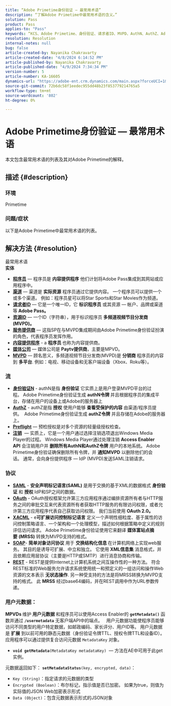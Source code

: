 ```yaml
---
title: “Adobe Primetime身份验证 — 最常用术语”
description: “了解Adobe Primetime中最常用术语的含义。”
solution: Pass
product: Pass
applies-to: "Pass"
keywords: “KCS、Adobe Primetime、身份验证、请求者ID、MVPD、AuthN、AuthZ、Adobe Pass”
resolution: Resolution
internal-notes: null
bug: false
article-created-by: Nayanika Chakravarty
article-created-date: "4/8/2024 6:14:52 PM"
article-published-by: Nayanika Chakravarty
article-published-date: "4/9/2024 7:34:34 PM"
version-number: 5
article-number: KA-16605
dynamics-url: "https://adobe-ent.crm.dynamics.com/main.aspx?forceUCI=1&pagetype=entityrecord&etn=knowledgearticle&id=db4a38e4-d3f5-ee11-a1fe-6045bd006295"
source-git-commit: 72b6dc58f1eedec955dd48b23f853779214765a5
workflow-type: tm+mt
source-wordcount: '802'
ht-degree: 0%

---
```


# Adobe Primetime身份验证 — 最常用术语


本文包含最常用术语的列表及其对Adobe Primetime的解释。

## 描述 {#description}


### 环境

Primetime

### 问题/症状

以下是Adobe Primetime中最常用术语的列表。


## 解决方法 {#resolution}

最常用术语<br>
<b>实体</b>

- <u><b>程序员</b></u>  — 程序员是 <b>内容提供程序</b> 他们计划将Adobe Pass集成到其网站或应用程序中。
- <u><b>渠道</b></u>  — 渠道是 <b>实际资源</b> 程序员通过它提供内容。 一个程序员可以提供一个或多个渠道。 例如：程序员星可以将Star Sports和Star Movies作为频道。
- <u><b>请求者ID</b></u>  — 它是一个唯一ID，它 <b>标识程序员</b> 或其资源 — 帐户、品牌或渠道等<b> Adobe Pass。 </b>
- <u><b>资源ID</b></u>  — 一个ID（字符串），用于标识程序员<b> 多频道视频节目分发商(MVPD)。 </b>
- <u><b>服务提供商</b></u>  — 这指SP在与MVPD集成期间由Adobe Primetime身份验证扮演的角色，代表程序员发挥作用。
- <u><b>内容提供程序</b></u> - a <b>程序员 </b>也称为内容提供商。
- <u><b>媒体公司</b></u>  — 媒体公司是 <b>Paytv提供商</b>，主要是MPVD。
- <u><b>MVPD</b></u>  — 顾名思义，多频道视频节目分发商(MVPD)是 <b>分销商</b> 程序员的内容到 <b>多平台</b>. 例如：电视、移动设备和无客户端设备（Xbox、Roku等）。


### 流

- <u><b>身份验证N</b></u> - authN是指 <b>身份验证</b> 它实质上是用户登录MVPD平台的过程。 Adobe Primetime身份验证生成 <b>authN令牌 </b>并且根据程序员的集成平台，存储在用户的设备上或Adobe的服务器上
- <u><b>AuthZ</b></u> - authZ是指 <b>授权</b> 使用户能够 <b>查看受保护的内容</b> 由渠道/程序员提供。  Adobe Primetime身份验证生成 <b>authZ令牌</b> 并且存储在Adobe的服务器上。
- <u><b>Preflight</b></u>  — 预检授权是对多个资源的轻量级授权检查。
- <u><b>注销</b></u>  — 实质上，它是一个用户通过选择注销选项退出Windows Media Player的过程。 Windows Media Player通过处理注销 <b>Access Enabler API</b> 会注销用户并 <b>删除所有AuthN和AuthZ令牌</b> 用户的本地系统。 Adobe Primetime身份验证确保删除所有令牌，并 <b>通知MVPD</b> 以删除他们的会话。 通常，会向身份提供程序 — IdP (MVPD)发送SAML注销请求。




### 协议

- <b><u>SAML</u></b> - <b>安全声明标记语言(SAML)</b> 是用于交换的基于XML的数据格式 <b>身份验证</b> 和 <b>授权</b> IdP和SP之间的数据。
- <u><b>OAuth</b></u> - OAuth授权框架允许第三方应用程序通过编排资源所有者与HTTP服务之间的审批交互来代表资源所有者获取HTTP服务的有限访问权限，或者允许第三方应用程序代表自己获取访问权限。 我们当前使用 <b>OAuth 2.0。</b>
- <b><u>XACML</u></b> - e<b>可扩展访问控制标记语言</b> 定义一个声明性细粒度、基于属性的访问控制策略语言、一个架构和一个处理模型，描述如何根据策略中定义的规则评估访问请求。 Adobe Primetime身份验证使用它来翻译 <b>媒体富站点摘要</b> <b>(MRSS)</b> 转换为MVPD支持的格式。
- <b><u>SOAP</u></b>- <b>简单对象访问协议</b> 用于 <b>交换结构化信息 </b>在计算机网络上实现web服务。 其目的是诱导可扩展、中立和独立。 它使用 <b>XML信息集</b> 消息格式，并且依赖应用层协议（主要是HTTP或SMTP）进行消息协商和传输。
- <u><b>REST</b></u> - REST是提供Internet上计算机系统之间互操作性的一种方法。 符合REST标准的Web服务允许请求系统使用统一和预定义的一组访问和操作Web资源的文本表示 <b>无状态操作</b>. 另一种受支持的方法是将MRSS转换为MVPD支持的格式。 此 <b>MRSS</b> 经过base64编码，并在REST调用中作为URL参数传递。


### 用户元数据：

<b>MPVDs </b>维护<b> 用户元数据</b> 和程序员可以使用Access Enabler的 <b>`getMetadata()`</b> 函数并通过 <b>`/usermetadata`</b> 无客户端API中的端点。
 
用户元数据功能使程序员能够访问不同类型的用户特定数据，如邮政编码、家长评分、用户ID等。 用户元数据是 <b>扩展</b> 到以前可用的静态元数据（身份验证令牌TTL、授权令牌TTL和设备ID）。 应用程序可以通过提供复合访问元数据 `MetadataKey` 对象。

- <b>`void getMetadata`</b>`(MetadataKey metadataKey)`  — 方法在AE中可用于此get实例。


元数据返回如下： <b>`setMetadataStatus`</b>`(key, encrypted, data)`：

- `Key (String)`：指定请求的元数据的类型
- `Encrypted (Boolean)`：布尔标记，指示值是否已加密。 如果为true，则值为实际值的JSON Web加密表示形式
- `Data (Object)`：包含元数据表示形式的JSON对象



